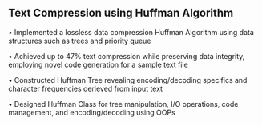 ## Text Compression using Huffman Algorithm

• Implemented a lossless data compression Huffman Algorithm using data structures such as trees and priority queue

• Achieved up to 47% text compression while preserving data integrity, employing novel code generation for a sample text file

• Constructed Huffman Tree revealing encoding/decoding specifics and character frequencies derieved from input text

• Designed Huffman Class for tree manipulation, I/O operations, code management, and encoding/decoding using OOPs